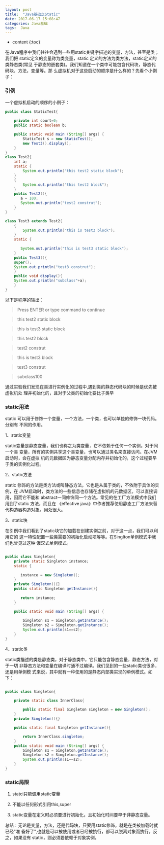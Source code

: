 ```yaml
---
layout: post
title:  "Java基础之Static"
date: 2017-06-17 15:08:47
categories: Java基础
tags:  Java
---
```

* content
{:toc}  
  
在Java程序中我们往往会遇到一些用static关键字描述的变量，方法，甚至是类；我们把
static定义的变量称为类变量，static 定义的方法为类方法，static定义的类静态类(常见
于静态的嵌套类)。我们知道在一个类中可能包含代码块，静态代码块，方法，变量等。那
么虚拟机对于这些启动的顺序是什么样的？先看个小例子：




### 引例

一个虚拟机启动的顺序的小例子：  

``` java
public class StaticTest{

    private int court=0;
    public static boolean b;

    public static void main (String[] args) {
        StaticTest s = new StaticTest();
        new Test3().display();
    }
}
class Test2{
    int a;
    static {
        System.out.println("this test2 static block"); 
    }
    {
        System.out.println("this test2 block"); 
    }
    public Test2(){
       a = 100; 
       System.out.println("test2 construt");
    }
}

class Test3 extends Test2{
    {
        System.out.println("this is test3 block"); 
    }
    static {
        
       System.out.println("this is test3 static block"); 
    }
    public Test3(){
    super();
    System.out.println("test3 construt");
    }
    public void display(){
    System.out.println("subclass"+a); 
    }
}

```

以下是程序的输出：  

> Press ENTER or type command to continue

> this test2 static block

> this is test3 static block

> this test2 block

> test2 construt

> this is test3 block

> test3 construt

> subclass100

通过实验我们发现在类进行实例化的过程中,遇到类的静态代码块的时候是优先被虚拟机处
理并初始化的，且对于父类的初始化要比子类早

### static用法

static 可以用于修饰一个变量，一个方法，一个类，也可以单独的修饰一块代码。分别有
不同的作用。

1、static变量

static变量是静态变量，我们也称之为类变量，它不依赖于任何一个实例，对于同一个类
变量，所有的实例共享这个类变量，也可以通过类名来直接访问。在JVM启动时，会在虚拟
机的元数据区为静态变量分配内存并初始化的，这个过程要早于类的实例化过程。

2、static方法  

static 修饰的方法是类方法或叫静态方法，它也是从属于类的，不依附于具体的实例，在
JVM启动时，类方法的一些信息也存储在虚拟机的元数据区，可以直接调用，因而它不能和
abstract一同修饰同一个方法。常见的在工厂方法模式中我们用到了static 方法，而且在
《effective java》中作者推荐使用静态工厂方法来替代构造器构造对象。用处很大。

3、static块

在引例中我们看到了static块它的加载在创建实例之前，对于这一点，我们可以利用它的
这一特性配置一些类需要的初始化启动项等等。在Singlton单例模式中我们也曾见过这种
饿汉式单例模式。  

``` java

public class Singleton{
    private static Singleton instance;
    static {
    
       instance = new Singleton(); 
    }
    private Singleton(){}
    public static Singleton getInstance(){
    
       return instance; 
    }

    public static void main (String[] args) {
        
        Singleton s1 = Singleton.getInstance();
        Singleton s2 = Singleton.getInstance();
        System.out.println(s1==s2);
    }
}

```

4、static类

static类描述的类是静态类，对于静态类中，它只能包含静态变量，静态方法，对于一切
非静态方法和变量在编译时通不过编译。我们见到的一些static类也很多，还是用单例模
式来说，其中就有一种使用的是静态内部类实现的单例模式。如下：

``` java

public class Singleton{

    private static class InnerClass{
    
        public static final Singleton singleton = new Singleton();
    }
    private Singleton(){}

    public static final Singleton getInstance(){

        return InnerClass.singleton;
    }
    public static void main (String[] args) {
        Singleton s1 = Singleton.getInstance();
        Singleton s2 = Singleton.getInstance();
        System.out.println(s1==s2);
    }
} 

```

### static局限

1. statci只能调用static变量

2. 不能以任何形式引用this,super

3. static变量在定义时必须要进行初始化，且初始化时间要早于非静态变量。

总结：无论是变量，方法，还是代码块，只要用static修饰，就是在类被加载时就已经"准
备好了",也就是可以被使用或者已经被执行，都可以脱离对象而执行。反之，如果没有
static，则必须要依赖于对象实例。
